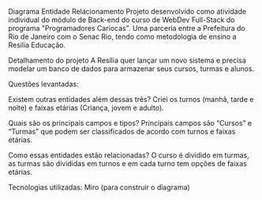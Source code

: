 Diagrama Entidade Relacionamento
Projeto desenvolvido como atividade individual do módulo de Back-end do curso de WebDev Full-Stack do programa "Programadores Cariocas". Uma parceria entre a Prefeitura do Rio de Janeiro com o Senac Rio, tendo como metodologia de ensino a Resília Educação.

Detalhamento do projeto
A Resília quer lançar um novo sistema e precisa modelar um banco de dados para armazenar seus cursos, turmas e alunos.

Questões levantadas:

Existem outras entidades além dessas três?
Criei os turnos (manhã, tarde e noite) e faixas etárias (Criança, jovem e adulto).

Quais são os principais campos e tipos?
Principais campos são “Cursos” e “Turmas” que podem ser classificados de acordo com turnos e faixas etárias.

Como essas entidades estão relacionadas?
O curso é dividido em turmas, as turmas são divididas em turnos e em cada turno tem opções de faixas etárias.

Tecnologias utilizadas:
Miro (para construir o diagrama)

